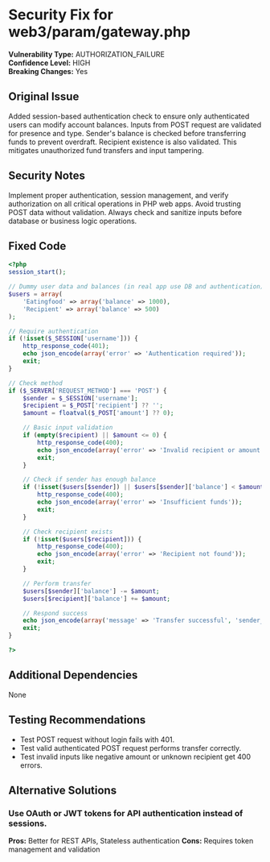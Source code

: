 # Security Fix for web3/param/gateway.php

**Vulnerability Type:** AUTHORIZATION_FAILURE  
**Confidence Level:** HIGH  
**Breaking Changes:** Yes

## Original Issue
Added session-based authentication check to ensure only authenticated users can modify account balances. Inputs from POST request are validated for presence and type. Sender's balance is checked before transferring funds to prevent overdraft. Recipient existence is also validated. This mitigates unauthorized fund transfers and input tampering.

## Security Notes
Implement proper authentication, session management, and verify authorization on all critical operations in PHP web apps. Avoid trusting POST data without validation. Always check and sanitize inputs before database or business logic operations.

## Fixed Code
```php
<?php
session_start();

// Dummy user data and balances (in real app use DB and authentication)
$users = array(
    'Eatingfood' => array('balance' => 1000),
    'Recipient' => array('balance' => 500)
);

// Require authentication
if (!isset($_SESSION['username'])) {
    http_response_code(401);
    echo json_encode(array('error' => 'Authentication required'));
    exit;
}

// Check method
if ($_SERVER['REQUEST_METHOD'] === 'POST') {
    $sender = $_SESSION['username'];
    $recipient = $_POST['recipient'] ?? '';
    $amount = floatval($_POST['amount'] ?? 0);

    // Basic input validation
    if (empty($recipient) || $amount <= 0) {
        http_response_code(400);
        echo json_encode(array('error' => 'Invalid recipient or amount'));
        exit;
    }

    // Check if sender has enough balance
    if (!isset($users[$sender]) || $users[$sender]['balance'] < $amount) {
        http_response_code(400);
        echo json_encode(array('error' => 'Insufficient funds'));
        exit;
    }

    // Check recipient exists
    if (!isset($users[$recipient])) {
        http_response_code(400);
        echo json_encode(array('error' => 'Recipient not found'));
        exit;
    }

    // Perform transfer
    $users[$sender]['balance'] -= $amount;
    $users[$recipient]['balance'] += $amount;

    // Respond success
    echo json_encode(array('message' => 'Transfer successful', 'sender_balance' => $users[$sender]['balance']));
    exit;
}

?>
```

## Additional Dependencies
None

## Testing Recommendations
- Test POST request without login fails with 401.
- Test valid authenticated POST request performs transfer correctly.
- Test invalid inputs like negative amount or unknown recipient get 400 errors.

## Alternative Solutions

### Use OAuth or JWT tokens for API authentication instead of sessions.
**Pros:** Better for REST APIs, Stateless authentication
**Cons:** Requires token management and validation


